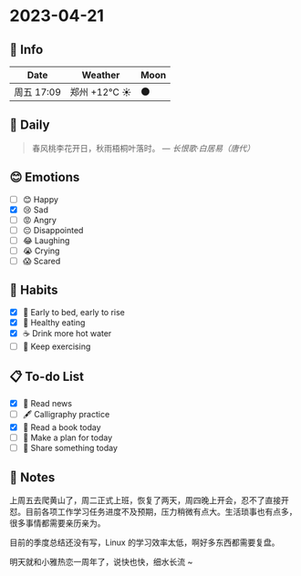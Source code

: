 # 2023-04-21

## 📅 Info

| Date           | Weather      | Moon |
| -------------- | ------------ | ---- |
| 周五 17:09 | 郑州 +12°C ☀️   | 🌑 |

## 📖 Daily

> 春风桃李花开日，秋雨梧桐叶落时。
> — *长恨歌·白居易（唐代）*

## 😊 Emotions

- [ ] 😊 Happy
- [x] 😢 Sad
- [ ] 😡 Angry
- [ ] 😔 Disappointed
- [ ] 😂 Laughing
- [ ] 😭 Crying
- [ ] 😱 Scared

## 🍎 Habits

- [x] 🌅 Early to bed, early to rise
- [x] 🥕 Healthy eating
- [x] ☕️ Drink more hot water
- [ ] 💪 Keep exercising

## 📋 To-do List

- [x] 📰 Read news
- [ ] 🖋️ Calligraphy practice
- [x] 📖 Read a book today
- [ ] 📝 Make a plan for today
- [ ] 📌 Share something today

## 📝 Notes

上周五去爬黄山了，周二正式上班，恢复了两天，周四晚上开会，忍不了直接开怼。目前各项工作学习任务进度不及预期，压力稍微有点大。生活琐事也有点多，很多事情都需要亲历亲为。

目前的季度总结还没有写，Linux 的学习效率太低，啊好多东西都需要复盘。

明天就和小雅热恋一周年了，说快也快，细水长流 ~